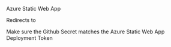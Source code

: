 Azure Static Web App 

Redirects to 

Make sure the Github Secret matches the Azure Static Web App Deployment Token
